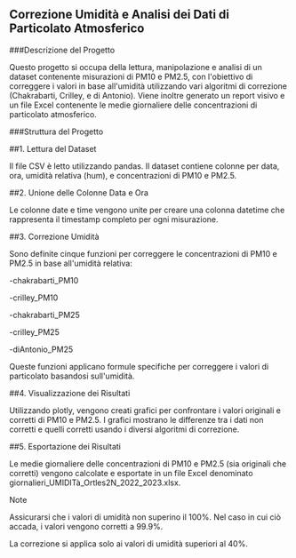 ## Correzione Umidità e Analisi dei Dati di Particolato Atmosferico

###Descrizione del Progetto

Questo progetto si occupa della lettura, manipolazione e analisi di un dataset contenente misurazioni di PM10 e PM2.5, con l'obiettivo di correggere i valori in base all'umidità utilizzando vari algoritmi di correzione (Chakrabarti, Crilley, e di Antonio). Viene inoltre generato un report visivo e un file Excel contenente le medie giornaliere delle concentrazioni di particolato atmosferico.

###Struttura del Progetto

##1. Lettura del Dataset

Il file CSV è letto utilizzando pandas. Il dataset contiene colonne per data, ora, umidità relativa (hum), e concentrazioni di PM10 e PM2.5.

##2. Unione delle Colonne Data e Ora

Le colonne date e time vengono unite per creare una colonna datetime che rappresenta il timestamp completo per ogni misurazione.

##3. Correzione Umidità

Sono definite cinque funzioni per correggere le concentrazioni di PM10 e PM2.5 in base all'umidità relativa:

-chakrabarti_PM10

-crilley_PM10

-chakrabarti_PM25

-crilley_PM25

-diAntonio_PM25

Queste funzioni applicano formule specifiche per correggere i valori di particolato basandosi sull'umidità.

##4. Visualizzazione dei Risultati

Utilizzando plotly, vengono creati grafici per confrontare i valori originali e corretti di PM10 e PM2.5. I grafici mostrano le differenze tra i dati non corretti e quelli corretti usando i diversi algoritmi di correzione.

##5. Esportazione dei Risultati

Le medie giornaliere delle concentrazioni di PM10 e PM2.5 (sia originali che corretti) vengono calcolate e esportate in un file Excel denominato giornalieri_UMIDITà_Ortles2N_2022_2023.xlsx.


Note

Assicurarsi che i valori di umidità non superino il 100%. Nel caso in cui ciò accada, i valori vengono corretti a 99.9%.

La correzione si applica solo ai valori di umidità superiori al 40%.
